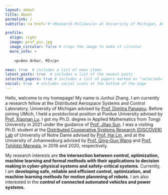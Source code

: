 ```yaml
---
layout: about
title: About
permalink: /
subtitle: <a href='#'>Research Fellow</a> at University of Michigan, Ann Arbor

profile:
  align: right
  image: prof_pic.jpg
  image_circular: false # crops the image to make it circular
  more_info: >
  
    <p>Ann Arbor, MI</p>

news: true  # includes a list of news items
latest_posts: true  # includes a list of the newest posts
selected_papers: true # includes a list of papers marked as "selected={true}"
social: true  # includes social icons at the bottom of the page
---
```


Hello, welcome to my homepage! My name is Junhui Zhang. I am currently a research fellow at the Distributed Aerospace Systems and Control Laboratory, University of Michigan advised by [Prof. Dimitra Panagou](https://websites.umich.edu/~dpanagou/). Before joining UMich, I held a postdoctoral position at Purdue University advised by [Prof. Xiaonan Lu](https://sites.temple.edu/ecexiaonanlu/people/). I got my Ph.D. degree in Applied Mathematics from Tongji University in 2021 under the guidance of [Prof. Jitao Sun](https://math.tongji.edu.cn/info/1147/8803.htm). I was a visiting Ph.D. student at the [Distributed Cooperative Systems Research (DISCOVER) Lab](https://sites.google.com/a/nd.edu/discoverlab/) of University of Notre Dame advised by [Prof. Hai Lin](https://www3.nd.edu/~hlin1/), and at the University of Johannesburg advised by [Prof. Qing-Guo Wang](https://www.uj.ac.za/members/prof-qing-guo-wang/) and [Prof. Tshilidzi Marwala](https://en.m.wikipedia.org/wiki/Tshilidzi_Marwala), in 2019 and 2020, respectively. 

My research interests are  **the intersection between control, optimization, machine learning and formal methods with their applications to decision making in cyber-physical systems and safety-critical systems**. Currently, I am **developing safe, reliable and efficient control, optimization, and machine learning methods for motion plannning of robots**. I am also interested in the **control of connected automated vehicles and power systems.**


